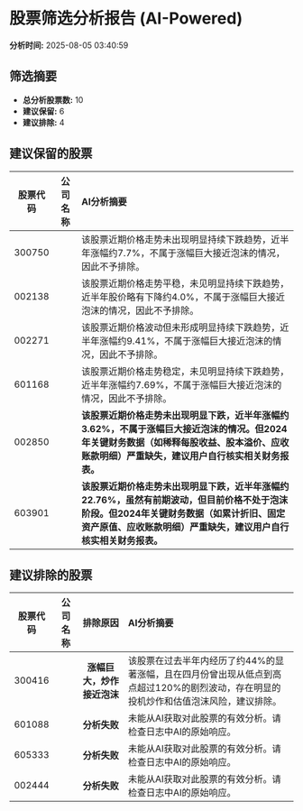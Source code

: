 # 股票筛选分析报告 (AI-Powered)

**分析时间:** 2025-08-05 03:40:59

## 筛选摘要

- **总分析股票数:** 10
- **建议保留:** 6
- **建议排除:** 4

## 建议保留的股票

| 股票代码 | 公司名称 | AI分析摘要 |
|:---:|:---:|:---|
| 300750 |  | 该股票近期价格走势未出现明显持续下跌趋势，近半年涨幅约7.7%，不属于涨幅巨大接近泡沫的情况，因此不予排除。 |
| 002138 |  | 该股票近期价格走势平稳，未见明显持续下跌趋势，近半年股价略有下降约4.0%，不属于涨幅巨大接近泡沫的情况，因此不予排除。 |
| 002271 |  | 该股票近期价格波动但未形成明显持续下跌趋势，近半年涨幅约9.41%，不属于涨幅巨大接近泡沫的情况，因此不予排除。 |
| 601168 |  | 该股票近期价格走势稳定，未见明显持续下跌趋势，近半年涨幅约7.69%，不属于涨幅巨大接近泡沫的情况，因此不予排除。 |
| 002850 |  | **该股票近期价格走势未出现明显下跌，近半年涨幅约3.62%，不属于涨幅巨大接近泡沫的情况。但2024年关键财务数据（如稀释每股收益、股本溢价、应收账款明细）严重缺失，建议用户自行核实相关财务报表。** |
| 603901 |  | **该股票近期价格走势未出现明显下跌，近半年涨幅约22.76%，虽然有前期波动，但目前价格不处于泡沫阶段。但2024年关键财务数据（如累计折旧、固定资产原值、应收账款明细）严重缺失，建议用户自行核实相关财务报表。** |

## 建议排除的股票

| 股票代码 | 公司名称 | 排除原因 | AI分析摘要 |
|:---:|:---:|:---:|:---|
| 300416 |  | **涨幅巨大，炒作接近泡沫** | 该股票在过去半年内经历了约44%的显著涨幅，且在四月份曾出现从低点到高点超过120%的剧烈波动，存在明显的投机炒作和估值泡沫风险，建议排除。 |
| 601088 |  | **分析失败** | 未能从AI获取对此股票的有效分析。请检查日志中AI的原始响应。 |
| 605333 |  | **分析失败** | 未能从AI获取对此股票的有效分析。请检查日志中AI的原始响应。 |
| 002444 |  | **分析失败** | 未能从AI获取对此股票的有效分析。请检查日志中AI的原始响应。 |
